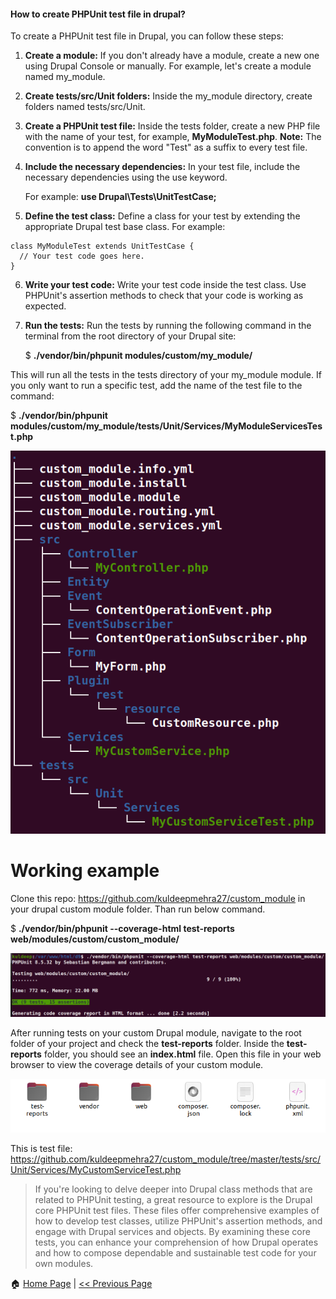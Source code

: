 #### How to create PHPUnit test file in drupal? ####

To create a PHPUnit test file in Drupal, you can follow these steps:

1. **Create a module:** If you don't already have a module, create a new one using Drupal Console or manually. For example, let's create a module named my_module.

2. **Create tests/src/Unit folders:** Inside the my_module directory, create folders named tests/src/Unit.

3. **Create a PHPUnit test file:** Inside the tests folder, create a new PHP file with the name of your test, for example, **MyModuleTest.php**.
   **Note:** The convention is to append the word "Test" as a suffix to every test file.

4. **Include the necessary dependencies:** In your test file, include the necessary dependencies using the use keyword.
   
   For example: **use Drupal\Tests\UnitTestCase;**

5. **Define the test class:** Define a class for your test by extending the appropriate Drupal test base class. For example:
```
class MyModuleTest extends UnitTestCase {
  // Your test code goes here.
}
```
6. **Write your test code:** Write your test code inside the test class. Use PHPUnit's assertion methods to check that your code is working as expected.

7. **Run the tests:** Run the tests by running the following command in the terminal from the root directory of your Drupal site:
   
   $ **./vendor/bin/phpunit modules/custom/my_module/**
   
  This will run all the tests in the tests directory of your my_module module. If you only want to run a specific test, add the name of the test file to the command:
  
  $ **./vendor/bin/phpunit modules/custom/my_module/tests/Unit/Services/MyModuleServicesTest.php**

![Test file dir struture](/images/test-dir-example.png)

# Working example #

Clone this repo: https://github.com/kuldeepmehra27/custom_module in your drupal custom module folder. Than run below command.

$ **./vendor/bin/phpunit --coverage-html test-reports web/modules/custom/custom_module/**

  ![Drupal custom module test](/images/phpunit-for-custom-module.png)
 
  After running tests on your custom Drupal module, navigate to the root folder of your project and check the **test-reports** folder. Inside the **test-reports** folder, you should see an **index.html** file. Open this file in your web browser to view the coverage details of your custom module.

  ![PHPUnit test report](/images/PHPUnit-test-report.png)
  
  
This is test file: https://github.com/kuldeepmehra27/custom_module/tree/master/tests/src/Unit/Services/MyCustomServiceTest.php

> If you're looking to delve deeper into Drupal class methods that are related to PHPUnit testing, a great resource to explore is the Drupal core PHPUnit test files. These files offer comprehensive examples of how to develop test classes, utilize PHPUnit's assertion methods, and engage with Drupal services and objects. By examining these core tests, you can enhance your comprehension of how Drupal operates and how to compose dependable and sustainable test code for your own modules.

:house: [Home Page](README.md) | [<< Previous Page](phpunit-details.md)

